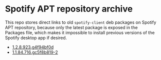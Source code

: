 # Spotify APT repository archive

This repo stores direct links to old `spotify-client` deb packages on Spotify APT repository, because only the latest package is exposed in the Packages file, which makes it impossible to install previous versions of the Spotify desktop app if desired.

- [1.2.8.923.g4f94bf0d](http://repository.spotify.com/pool/non-free/s/spotify-client/spotify-client_1.2.8.923.g4f94bf0d_amd64.deb)
- [1.1.84.716.gc5f8b819-2](http://repository.spotify.com/pool/non-free/s/spotify-client/spotify-client_1.1.84.716.gc5f8b819-2_amd64.deb)
